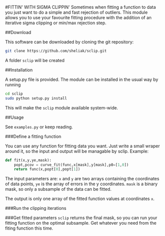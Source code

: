 #FITTIN' WITH SIGMA CLIPPIN'
Sometimes when fitting a function to data you just want to do a simple and fast rejection of outliers. This module allows you to use your favourite fitting procedure with the addition of an iterative sigma clipping or min/max rejection step.

##Download

This software can be downloaded by cloning the git repository:

```bash
git clone https://github.com/sheliak/sclip.git
```

A folder `sclip` will be created

##Installation

A setup.py file is provided. The module can be installed in the usual way by running

```bash
cd sclip
sudo python setup.py install 
```
This will make the `sclip` module available system-wide.

##Usage

See `examples.py` or keep reading.

###Define a fitting function

You can use any function for fitting data you want. Just write a small wraper around it, so the input and output will be managable by sclip. Example:

```python
def fit(x,y,ye,mask):
	popt,pcov = curve_fit(func,x[mask],y[mask],p0=[1,0])
	return func(x,popt[0],popt[1])
```
The input parameters are:
`x` and `y` are two arrays containing the coordinates of data points,
`ye` is the array of errors in the y coordinates.
`mask` is a binary mask, so only a subsample of the data can be fitted.

The output is only one array of the fitted function values at coordinates `x`.

###Run the clipping iterations

###Get fitted parameters
`sclip` returns the final mask, so you can run your fitting function on the optimal subsample. Get whatever you need from the fiting function this time. 


